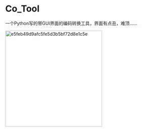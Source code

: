 # Co_Tool
一个Python写的带GUI界面的编码转换工具，界面有点丑，难顶......

<img width="306" alt="e5feb49d9afc5fe5d3b5bf72d8e1c5e" src="https://user-images.githubusercontent.com/83812544/128183791-a2a2105c-3b90-4cdc-8277-862dadf5e0fc.png">
